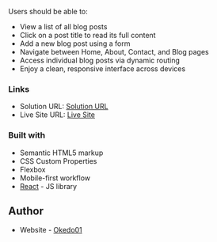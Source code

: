Users should be able to:

- View a list of all blog posts
- Click on a post title to read its full content
- Add a new blog post using a form
- Navigate between Home, About, Contact, and Blog pages
- Access individual blog posts via dynamic routing
- Enjoy a clean, responsive interface across devices

### Links

- Solution URL: [Solution URL](https://github.com/okedo01/Blog-post-okedo01)
- Live Site URL: [Live Site](https://blog-post-app-okedo01.netlify.app/)

### Built with

- Semantic HTML5 markup
- CSS Custom Properties
- Flexbox
- Mobile-first workflow
- [React](https://reactjs.org/) - JS library

## Author

- Website - [Okedo01](https://github.com/okedo01)